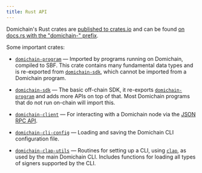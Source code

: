 ```yaml
---
title: Rust API
---
```


Domichain's Rust crates are [published to crates.io][crates.io] and can be found
[on docs.rs with the "domichain-" prefix][docs.rs].

[crates.io]: https://crates.io/search?q=domichain-
[docs.rs]: https://docs.rs/releases/search?query=domichain-

Some important crates:

- [`domichain-program`] &mdash; Imported by programs running on Domichain, compiled
  to SBF. This crate contains many fundamental data types and is re-exported from
  [`domichain-sdk`], which cannot be imported from a Domichain program.

- [`domichain-sdk`] &mdash; The basic off-chain SDK, it re-exports
  [`domichain-program`] and adds more APIs on top of that. Most Domichain programs
  that do not run on-chain will import this.

- [`domichain-client`] &mdash; For interacting with a Domichain node via the
  [JSON RPC API](/api).

- [`domichain-cli-config`] &mdash; Loading and saving the Domichain CLI configuration
  file.

- [`domichain-clap-utils`] &mdash; Routines for setting up a CLI, using [`clap`],
  as used by the main Domichain CLI. Includes functions for loading all types of
  signers supported by the CLI.

[`domichain-program`]: https://docs.rs/domichain-program
[`domichain-sdk`]: https://docs.rs/domichain-sdk
[`domichain-client`]: https://docs.rs/domichain-client
[`domichain-cli-config`]: https://docs.rs/domichain-cli-config
[`domichain-clap-utils`]: https://docs.rs/domichain-clap-utils
[`clap`]: https://docs.rs/clap

